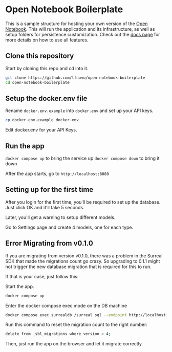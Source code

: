 # Open Notebook Boilerplate

This is a sample structure for hosting your own version of the [Open Notebook](https://github.com/lfnovo/open-notebook). This will run the application and its infrastructure, as well as setup folders for persistence customization. Check out the [docs page](https://www.open-notebook.ai/features.html) for more details on how to use all features. 

## Clone this repository

Start by cloning this repo and cd into it.

```bash
git clone https://github.com/lfnovo/open-notebook-boilerplate
cd open-notebook-boilerplate
````

## Setup the docker.env file

Rename `docker.env.example` into `docker.env` and set up your API keys.

```bash
cp docker.env.example docker.env
```

Edit docker.env for your API Keys.

## Run the app

`docker compose up` to bring the service up
`docker compose down` to bring it down

After the app starts, go to `http://localhost:8080`

## Setting up for the first time

After you login for the first time, you'll be required to set up the database.
Just click OK and it'll take 5 seconds.

Later, you'll get a warning to setup different models.

Go to Settings page and create 4 models, one for each type. 

## Error Migrating from v0.1.0

If you are migrating from version v0.1.0, there was a problem in the Surreal SDK that made the migrations count go crazy. So upgrading to 0.1.1 might not trigger the new database migration that is required for this to run. 

If that is your case, just follow this:

Start the app.

```bash
docker compose up
```

Enter the docker compose exec mode on the DB machine

```bash
docker compose exec surrealdb /surreal sql --endpoint http://localhost:8000 --ns open_notebook --user root --pass root --db open_notebook
```

Run this command to reset the migration count to the right number:

```bash
delete from _sbl_migrations where version > 4;
```

Then, just run the app on the browser and let it migrate correctly. 

